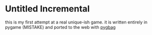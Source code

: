 # Untitled Incremental

this is my first attempt at a real unique-ish game. it is written entirely in pygame (MISTAKE) and ported to the web with [pygbag](https://pypi.org/project/pygbag)
